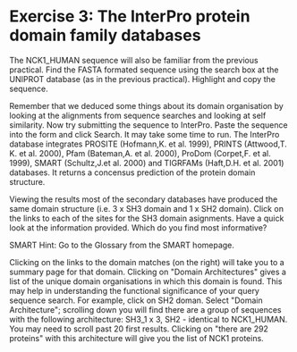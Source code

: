 # Exercise 3: The InterPro protein domain family databases
The NCK1_HUMAN sequence will also be familiar from the previous practical. 
Find the FASTA formated sequence using the search box at the UNIPROT database (as in the previous practical). 
Highlight and copy the sequence.

Remember that we deduced some things about its domain organisation by looking at the alignments from sequence searches and looking at self similarity. 
Now try submitting the sequence to InterPro. 
Paste the sequence into the form and click Search. 
It may take some time to run. 
The InterPro database integrates PROSITE (Hofmann,K. et al. 1999), 
PRINTS (Attwood,T. K. et al. 2000), Pfam (Bateman,A. et al. 2000), 
ProDom (Corpet,F. et al. 1999), SMART (Schultz,J.et al. 2000) and TIGRFAMs (Haft,D.H. et al. 2001) databases. 
It returns a concensus prediction of the protein domain structure.

Viewing the results most of the secondary databases have produced the same domain structure (i.e. 3 x SH3 domain and 1 x SH2 domain). 
Click on the links to each of the sites for the SH3 domain asignments. Have a quick look at the information provided. 
Which do you find most informative?

SMART
Hint: Go to the Glossary from the SMART homepage.

Clicking on the links to the domain matches (on the right) will take you to a summary page for that domain. 
Clicking on "Domain Architectures" gives a list of the unique domain organisations in which this domain is found. 
This may help in understanding the functional significance of your query sequence search. For example, click on SH2 doman. 
Select "Domain Architecture"; scrolling down you will find there are a group of sequences with the following architecture: 
SH3_1 x 3, SH2 - identical to NCK1_HUMAN. 
You may need to scroll past 20 first results. 
Clicking on "there are 292 proteins" with this architecture will give you the list of NCK1 proteins.

